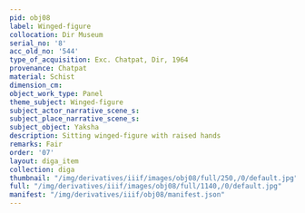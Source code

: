 ```yaml
---
pid: obj08
label: Winged-figure
collocation: Dir Museum
serial_no: '8'
acc_old_no: '544'
type_of_acquisition: Exc. Chatpat, Dir, 1964
provenance: Chatpat
material: Schist
dimension_cm: 
object_work_type: Panel
theme_subject: Winged-figure
subject_actor_narrative_scene_s: 
subject_place_narrative_scene_s: 
subject_object: Yaksha
description: Sitting winged-figure with raised hands
remarks: Fair
order: '07'
layout: diga_item
collection: diga
thumbnail: "/img/derivatives/iiif/images/obj08/full/250,/0/default.jpg"
full: "/img/derivatives/iiif/images/obj08/full/1140,/0/default.jpg"
manifest: "/img/derivatives/iiif/obj08/manifest.json"
---
```


